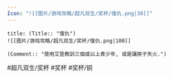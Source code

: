 ```yaml
---
Icon: "![[图片/游戏攻略/超凡双生/奖杯/復仇.png|30]]"
---
```

```ad-common-bronze-trophy
title: (Title:: "復仇")
![[图片/游戏攻略/超凡双生/奖杯/復仇.png|100]]

(Comment:: "使用艾登教訓三個或以上青少年, 或是讓房子失火.")
```

#超凡双生/奖杯 #奖杯 #奖杯/铜
